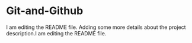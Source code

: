 # Git-and-Github
I am editing the README file. Adding some more details about the project description.I am editing the README file.
